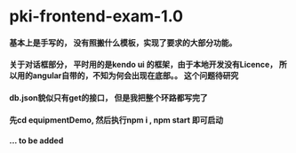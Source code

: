 # pki-frontend-exam-1.0

####  基本上是手写的， 没有照搬什么模板，实现了要求的大部分功能。

####  关于对话框部分， 平时用的是kendo ui 的框架，由于本地开发没有Licence， 所以用的angular自带的，不知为何会出现在底部。。 这个问题待研究

#### db.json貌似只有get的接口， 但是我把整个环路都写完了

#### 先cd equipmentDemo, 然后执行npm i , npm start 即可启动

#### ... to be added
